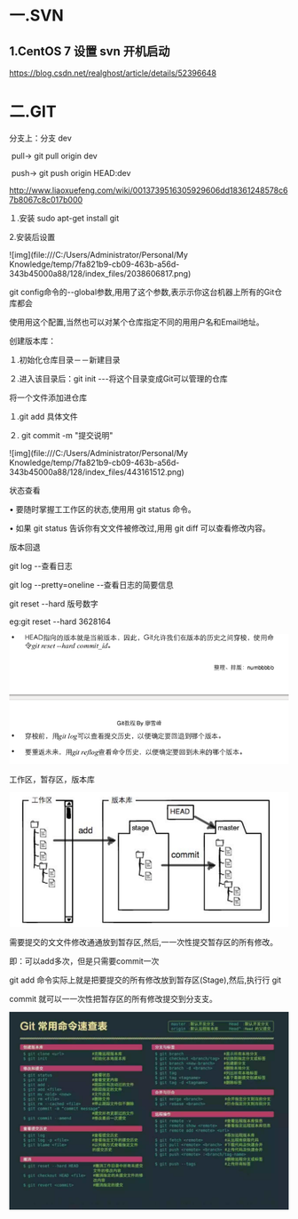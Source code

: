 # 一.SVN

## 1.CentOS 7 设置 svn 开机启动

https://blog.csdn.net/realghost/article/details/52396648

# 二.GIT

分支上：分支 dev

​        pull->  git pull origin dev

​        push-> git push origin HEAD:dev



<http://www.liaoxuefeng.com/wiki/0013739516305929606dd18361248578c67b8067c8c017b000>

１.安装   sudo apt-get install git 

2.安装后设置

![img](file:///C:/Users/Administrator/Personal/My Knowledge/temp/7fa821b9-cb09-463b-a56d-343b45000a88/128/index_files/2038606817.png)

git config命令的--global参数,用用了这个参数,表示示你这台机器上所有的Git仓库都会

使用用这个配置,当然也可以对某个仓库指定不同的用用户名和Email地址。

创建版本库：

１.初始化仓库目录－－新建目录

２.进入该目录后：git init ---将这个目录变成Git可以管理的仓库

将一个文件添加进仓库

１.git add 具体文件

２. git commit -m "提交说明"　　

![img](file:///C:/Users/Administrator/Personal/My Knowledge/temp/7fa821b9-cb09-463b-a56d-343b45000a88/128/index_files/443161512.png)

状态查看

• 要随时掌握工工作区的状态,使用用 git status 命令。

• 如果 git status 告诉你有文文件被修改过,用用 git diff 可以查看修改内容。

版本回退

git log --查看日志

git log --pretty=oneline  --查看日志的简要信息

git reset --hard 版号数字

eg:git reset --hard 3628164

![img](./image/versions/2030245834.png)

工作区，暂存区，版本库

![img](./image/versions/1948483951.png)

需要提交的文文件修改通通放到暂存区,然后,一一次性提交暂存区的所有修改。

即：可以add多次，但是只需要commit一次

git add 命令实际上就是把要提交的所有修改放到暂存区(Stage),然后,执行行 git

commit 就可以一一次性把暂存区的所有修改提交到分支支。

![img](./image/versions/f4af9002-3b55-485f-bd87-9f99d5ec1012.jpg)